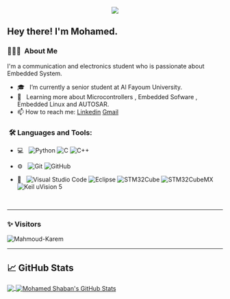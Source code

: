 
<p align="center"><img src="https://i.imgur.com/A6bWGFl.gif"/></p>



<h2> Hey there! I'm Mohamed.</h2>


<h3> 👨🏻‍💻 &nbsp;About Me </h3>

I'm a communication and electronics student who is passionate about Embedded System.

- 🎓 &nbsp; I’m currently a senior student at Al Fayoum University. 
- 💼 &nbsp; Learning more about Microcontrollers , Embedded Sofware , Embedded Linux and AUTOSAR. 
- 📫 How to reach me: [Linkedin](https://www.linkedin.com/in/mohamed-shaban-663863259) [Gmail](ms.2oo2elsayed@gmail.com)

<h3>  &nbsp;🛠️ Languages and Tools:</h3>


- 💻 &nbsp;
![Python](https://img.shields.io/badge/-Python-333333?style=flat&logo=python)
![C](https://img.shields.io/badge/-C-black?style=flat-square&logo=c)
![C++](https://img.shields.io/badge/-C++-333333?style=flat&logo=C%2B%2B&logoColor=00599C)

- ⚙️ &nbsp;
![Git](https://img.shields.io/badge/-Git-333333?style=flat&logo=git)
![GitHub](https://img.shields.io/badge/-GitHub-333333?style=flat&logo=github)
  

- 🔧 &nbsp;
![Visual Studio Code](https://img.shields.io/badge/-Visual%20Studio%20Code-333333?style=flat&logo=visual-studio-code&logoColor=007ACC)
![Eclipse](https://img.shields.io/badge/-Eclipse-333333?style=flat&logo=eclipse-ide&logoColor=2C2255)
![STM32Cube](https://img.shields.io/badge/-STM32Cube-333333?style=flat&logo=STMicroelectronics&logoColor=FFA500)
![STM32CubeMX](https://img.shields.io/badge/-STM32CubeMX-333333?style=flat&logo=STMicroelectronics&logoColor=FFA500)
![Keil uVision 5](https://img.shields.io/badge/-Keil%20uVision%205-333333?style=flat&logo=ARM&logoColor=FF0000)


  
<br/>

---------------------------------------------------------------------------------------------------------------------------------------------------------------------------------
### ✨ Visitors 

<p align="left"> <img src="https://komarev.com/ghpvc/?username=mo20028" alt="Mahmoud-Karem" /> </p>

---------------------------------------------------------------------------------------------------------------------------------------------------------------------------------











## &#x1f4c8; GitHub Stats



<a href="https://github.com/mo20028/mo20028">
  <img align="center" src="https://github-readme-stats.vercel.app/api/top-langs/?username=mo20028&hide=java,html,tex&title_color=ffffff&text_color=c9cacc&icon_color=2bbc8a&bg_color=1d1f21&langs_count=3" />
</a>
<a href="https://github.com/mo20028">
  <img align="center" src="https://github-readme-stats.vercel.app/api?username=mo20028&show_icons=true&line_height=27&count_private=true&title_color=ffffff&text_color=c9cacc&icon_color=2bbc8a&bg_color=1d1f21" alt="Mohamed Shaban's GitHub Stats" />
</a>


<!-- icons without padding -->
[3.2]: https://github.com/mo20028/mo20028/blob/main/linkedin%20(1).png
 (LinkedIn icon without padding)


<!-- links to your social media accounts -->

[1]: https://twitter.com/Mohamed93465854
[2]: https://github.com/mo20028
[3]: https://www.linkedin.com/in/mohamed-shaban-663863259/



